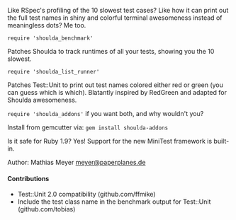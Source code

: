 Like RSpec's profiling of the 10 slowest test cases? Like how it can print out the full test names in shiny and colorful terminal awesomeness instead of meaningless dots? Me too.

    require 'shoulda_benchmark'

Patches Shoulda to track runtimes of all your tests, showing you the 10 slowest.

    require 'shoulda_list_runner'

Patches Test::Unit to print out test names colored either red or green (you can guess which is which). Blatantly inspired by RedGreen and adapted for Shoulda awesomeness.

`require 'shoulda_addons'` if you want both, and why wouldn't you?

Install from gemcutter via: `gem install shoulda-addons`

Is it safe for Ruby 1.9? Yes! Support for the new MiniTest framework is built-in.

Author: Mathias Meyer <meyer@paperplanes.de>

#### Contributions

* Test::Unit 2.0 compatibility (github.com/ffmike)
* Include the test class name in the benchmark output for Test::Unit (github.com/tobias)